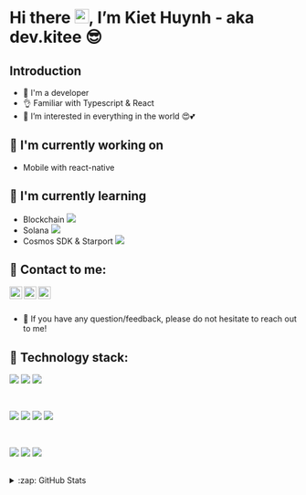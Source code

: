 # Hi there <img src="https://media.giphy.com/media/hvRJCLFzcasrR4ia7z/giphy.gif" width="25px">, I’m Kiet Huynh - aka dev.kitee 😎 

## Introduction
- 💜 I'm a developer
- 👌 Familiar with Typescript & React
- 👀 I’m interested in everything in the world 😍💕

## 🔭 I'm currently working on

- Mobile with react-native

## 🌱 I'm currently learning

- Blockchain <img src="https://raw.githubusercontent.com/ErikThiart/cryptocurrency-icons/master/16/bitcoin.png"> 
- Solana  <a  href="https://solana.com"><img src="https://raw.githubusercontent.com/ErikThiart/cryptocurrency-icons/master/16/solana.png"></a>
- Cosmos SDK & Starport <a href="https://cosmos.network/"> <img src="https://raw.githubusercontent.com/ErikThiart/cryptocurrency-icons/master/16/cosmos.png "></a>

## 🤝 Contact to me:

<a  href="https://www.facebook.com/tuan.kiet.39566">
  <img align="left" alt="kiethuynh_facebook" width="22px" src="https://cdn.jsdelivr.net/npm/simple-icons@v6/icons/facebook.svg" />
</a>
<a href="https://www.instagram.com/kiethuynh904/"><img align="left" src="https://cdn.jsdelivr.net/npm/simple-icons@v6/icons/instagram.svg" alt="dev.kitee | Instagram" width="22px"/></a>
<a href="mailto:kiethuynh0904@gmail.com"><img align="left" alt="kiethuynh_mail" width="22px" src="https://cdn.jsdelivr.net/npm/simple-icons@v6/icons/gmail.svg" /></a>

<br /> 

<br />

- 💬 If you have any question/feedback, please do not hesitate to reach out to me!

## 💼 Technology stack:

![](https://img.shields.io/badge/library-React-informational?style=flat&logo=react&color=61DAFB)
![](https://img.shields.io/badge/framework-Vue-informational?style=flat&logo=vue.js&color=4FC08D)
![](https://img.shields.io/badge/framework-Next-informational?style=flat&logo=next.js&color=000000)
 
<br />

![](https://img.shields.io/badge/code-javascript-informational?style=flat&logo=javascript&color=F7DF1E)
![](https://img.shields.io/badge/code-typescript-informational?style=flat&logo=typescript&color=3178C6)
![](https://img.shields.io/badge/code-Rust-informational?style=flat&logo=rust&color=000000)
![](https://img.shields.io/badge/code-Go-informational?style=flat&logo=go&color=00ADD8)

<br />

![](https://img.shields.io/badge/Tools-Yarn-informational?style=flat&logo=Yarn&color=2C8EBB)
![](https://img.shields.io/badge/Tools-NPM-informational?style=flat&logo=NPM&color=CB3837)
![](https://img.shields.io/badge/Tools-Git-informational?style=flat&logo=Git&color=F05032)

## 
<details>
  <summary>:zap: GitHub Stats</summary>
<img align="left" alt="kiethuynh_facebook"  src="https://github-readme-stats.vercel.app/api?username=kiethuynh0904&theme=material-palenight&show_icons=true" />
</details>





